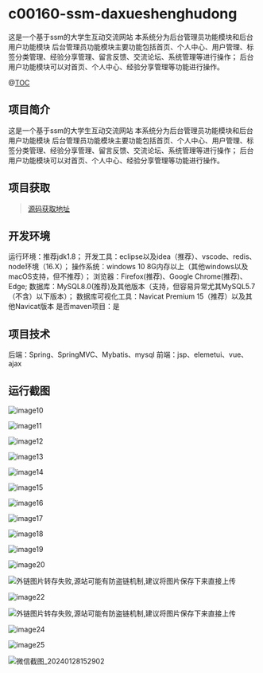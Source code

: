 # c00160-ssm-daxueshenghudong
这是一个基于ssm的大学生互动交流网站 本系统分为后台管理员功能模块和后台用户功能模块 后台管理员功能模块主要功能包括首页、个人中心、用户管理、标签分类管理、经验分享管理、留言反馈、交流论坛、系统管理等进行操作； 后台用户功能模块可以对首页、个人中心、经验分享管理等功能进行操作。

@[TOC](基于SSM的大学生互动交流网站（论文+PPT）)
## 项目简介
这是一个基于ssm的大学生互动交流网站
本系统分为后台管理员功能模块和后台用户功能模块
后台管理员功能模块主要功能包括首页、个人中心、用户管理、标签分类管理、经验分享管理、留言反馈、交流论坛、系统管理等进行操作；
后台用户功能模块可以对首页、个人中心、经验分享管理等功能进行操作。



## 项目获取
> [源码获取地址](http://www.manoncode.cn/details?id=160)

 
## 开发环境

运行环境：推荐jdk1.8；
开发工具：eclipse以及idea（推荐）、vscode、redis、node环境（16.X）；
操作系统：windows 10 8G内存以上（其他windows以及macOS支持，但不推荐）；
浏览器：Firefox(推荐)、Google Chrome(推荐)、Edge;
数据库：MySQL8.0(推荐)及其他版本（支持，但容易异常尤其MySQL5.7（不含）以下版本）；
数据库可视化工具：Navicat Premium 15（推荐）以及其他Navicat版本
是否maven项目：是

## 项目技术
 
后端：Spring、SpringMVC、Mybatis、mysql
前端：jsp、elemetui、vue、ajax



## 运行截图


 
 ![image10](https://img-blog.csdnimg.cn/img_convert/b0ec489956dbb0b1b377ccbae590ffd9.png)

 ![image11](https://img-blog.csdnimg.cn/img_convert/d3ec8656095257eb50b004d13c68bc6d.png)

 ![image12](https://img-blog.csdnimg.cn/img_convert/49dbad38c990be0acc7a243dfb59c86e.png)

 ![image13](https://img-blog.csdnimg.cn/img_convert/bd646a4882855478a2159e45a5cd225c.png)

 ![image14](https://img-blog.csdnimg.cn/img_convert/1837eaa9bd7f0cc51879719465e4a801.png)

 ![image15](https://img-blog.csdnimg.cn/img_convert/558ca0de332cc57369d9411616df7e49.png)

 ![image16](https://img-blog.csdnimg.cn/img_convert/108ffb401a348093ae7712249fa9ee4f.png)

 ![image17](https://img-blog.csdnimg.cn/img_convert/2e14519576395e5ec9c9afe761b9c76b.png)

 ![image18](https://img-blog.csdnimg.cn/img_convert/bd24435fbbe62529ee467cbec15b73b3.png)

 ![image19](https://img-blog.csdnimg.cn/img_convert/11284bd83a3f3ab9efc6ba555cdf6d03.png)

 ![image20](https://img-blog.csdnimg.cn/img_convert/80bc9750911b8dde9d67eab0ef268933.png)

 ![外链图片转存失败,源站可能有防盗链机制,建议将图片保存下来直接上传](https://img-home.csdnimg.cn/images/20230724024159.png?origin_url=http%3A%2F%2Fmanoncode.cn%2Fsyshop%2Fprofile%2Fupload%2F2024%2F01%2F28%2F20240128152910A345.png&pos_id=img-6CPfcqkC-1706446545723)

 ![image22](https://img-blog.csdnimg.cn/img_convert/29db9f9611c0d95fb176e00342d0332a.png)

 ![外链图片转存失败,源站可能有防盗链机制,建议将图片保存下来直接上传](https://img-home.csdnimg.cn/images/20230724024159.png?origin_url=http%3A%2F%2Fmanoncode.cn%2Fsyshop%2Fprofile%2Fupload%2F2024%2F01%2F28%2F20240128152910A347.png&pos_id=img-uIIq5sKv-1706446545724)

 ![image24](https://img-blog.csdnimg.cn/img_convert/abdd0e7468f0e691aa03b28dafe5074e.png)

 ![image25](https://img-blog.csdnimg.cn/img_convert/723530082f8e218a2f84c2b8e9874ce5.png)

 ![微信截图_20240128152902](https://img-blog.csdnimg.cn/img_convert/2186706c711f34ecb2454c54bf8d4496.png)

